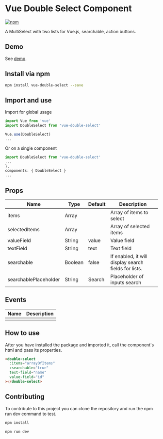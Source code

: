 # Vue Double Select Component

[![npm](https://img.shields.io/npm/v/vue-double-select.svg)](https://www.npmjs.com/package/vue-double-select)

A MultiSelect with two lists for Vue.js, searchable, action buttons.

## Demo

See [demo](http://viniciussvl.github.io/vue-double-select/example).

## Install via npm

```bash
npm install vue-double-select --save
```

## Import and use

Import for global usage
```javascript
import Vue from 'vue'
import DoubleSelect from 'vue-double-select'

Vue.use(DoubleSelect)
...
```

Or on a single component
```javascript
import DoubleSelect from 'vue-double-select'
...
},
components: { DoubleSelect }
...
```

## Props

| Name                    | Type             | Default         | Description                                                              |
|-------------------------|------------------|-----------------|--------------------------------------------------------------------------|
| items                    | Array           | | Array of items to select                                               |
| selectedItems           | Array |              | Array of selected items  |
| valueField           | String | value             | Value field |
| textField           | String | text             | Text field |
| searchable           | Boolean | false             | If enabled, it will display search fields for lists. |
| searchablePlaceholder | String | Search | Placeholder of inputs search

## Events

| Name                   | Description                                                              |
|------------------------|--------------------------------------------------------------------------|
|                |                                          |

## How to use


After you have installed the package and imported it, call the component's html and pass its properties.

```html
<double-select 
  :items="arrayOfItems"
  :searchable="true"
  text-field="name"
  value-field="id"
></double-select>
```

## Contributing

To contribute to this project you can clone the repository and run the npm run dev command to test.

```javascript
npm install

npm run dev
```